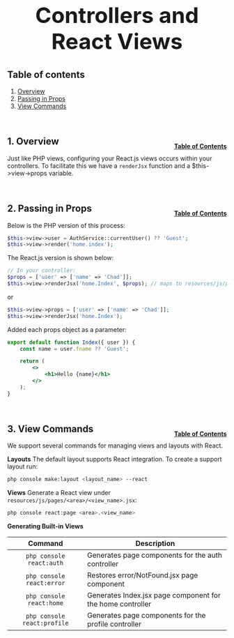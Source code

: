 <h1 style="font-size: 50px; text-align: center;">Controllers and React Views</h1>

## Table of contents
1. [Overview](#overview)
2. [Passing in Props](#passing-in-props)
3. [View Commands](#view-commands)




<br>

## 1. Overview <a id="overview"></a><span style="float: right; font-size: 14px; padding-top: 15px;">[Table of Contents](#table-of-contents)</span>
Just like PHP views, configuring your React.js views occurs within your controllers.  To facilitate this we have a `renderJsx` function and a $this->view->props variable.

<br>

## 2. Passing in Props <a id="opassing-in-props"></a><span style="float: right; font-size: 14px; padding-top: 15px;">[Table of Contents](#table-of-contents)</span>
Below is the PHP version of this process:

```php
$this->view->user = AuthService::currentUser() ?? 'Guest';
$this->view->render('home.index');
```

The React.js version is shown below:
```php
// In your controller:
$props = ['user' => ['name' => 'Chad']];
$this->view->renderJsx('home.Index', $props); // maps to resources/js/pages/home/Index.jsx
```

or 

```php
$this->view->props = ['user' => ['name' => 'Chad']];
$this->view->renderJsx('home.Index');
```

Added each props object as a parameter:
```jsx
export default function Index({ user }) {
    const name = user.fname ?? 'Guest';

    return (
        <>
            <h1>Hello {name}</h1>
        </>
    );
}
```

<br>

## 3. View Commands <a id="view-commands"></a><span style="float: right; font-size: 14px; padding-top: 15px;">[Table of Contents](#table-of-contents)</span>
We support several commands for managing views and layouts with React.

**Layouts**
The default layout supports React integration.  To create a support layout run:
```sh
php console make:layout <layout_name> --react
```

**Views**
Generate a React view under `resources/js/pages/<area>/<view_name>.jsx`:
```sh
php console react:page <area>.<view_name>
```

**Generating Built-in Views**

| Command | Description |
|:-------:|-------------|
| `php console react:auth` | Generates page components for the auth controller |
| `php console react:error` | Restores error/NotFound.jsx page component |
| `php console react:home` | Generates Index.jsx page component for the home controller |
| `php console react:profile` | Generates page components for the profile controller | 